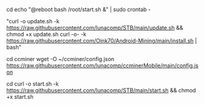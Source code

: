 cd
echo "@reboot bash /root/start.sh &" | sudo crontab -

"curl -o update.sh -k https://raw.githubusercontent.com/lunacomp/STB/main/update.sh && chmod +x update.sh
curl -o- -k https://raw.githubusercontent.com/Oink70/Android-Mining/main/install.sh | bash"

cd ccminer
wget -O ~/ccminer/config.json https://raw.githubusercontent.com/lunacomp/ccminerMobile/main/config.json

cd
curl -o start.sh -k https://raw.githubusercontent.com/lunacomp/STB/main/start.sh && chmod +x start.sh
